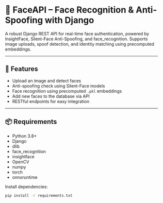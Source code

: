 # 🧠 FaceAPI – Face Recognition & Anti-Spoofing with Django

A robust Django REST API for real-time face authentication, powered by InsightFace, Silent-Face Anti-Spoofing, and face_recognition. Supports image uploads, spoof detection, and identity matching using precomputed embeddings.

---

## 🚀 Features

- Upload an image and detect faces
- Anti-spoofing check using Silent-Face models
- Face recognition using precomputed `.pkl` embeddings
- Add new faces to the database via API
- RESTful endpoints for easy integration

---

## 📦 Requirements

- Python 3.8+
- Django
- dlib
- face_recognition
- insightface
- OpenCV
- numpy
- torch
- onnxruntime

Install dependencies:

```bash
pip install -r requirements.txt